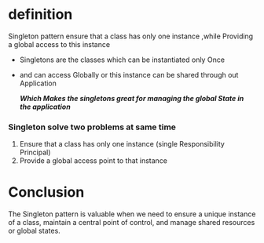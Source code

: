 # definition  
Singleton pattern ensure that a class has only one instance ,while Providing a global access 
to this instance 

- Singletons are the classes which can be instantiated only Once 
- and can access Globally or this instance can be shared through out Application
  
  ***Which Makes the singletons great for managing the global State in the application***

### Singleton solve two problems at same time 
   1. Ensure that a class has only one instance	(single Responsibility Principal)
   2. Provide a global access point to that instance 
   
# Conclusion

The Singleton pattern is valuable when we need to ensure a unique instance of a class, maintain a central point of control, and manage shared resources or global states. 
